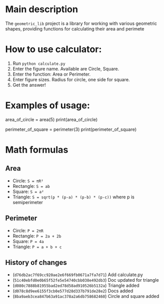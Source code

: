 # Main description
The `geometric_lib` project is a library for working with various geometric shapes, providing functions for calculating their area and perimete

# How to use calculator:
1. Run `python calculate.py`
2. Enter the figure name. Available are Circle, Square.
3. Enter the function: Area or Perimeter.
4. Enter figure sizes. Radius for circle, one side for square.
5. Get the answer!

# Examples of usage:
area_of_circle = area(5)
print(area_of_circle)

perimeter_of_square = perimeter(3)
print(perimeter_of_square)


# Math formulas
## Area
- Circle: `S = πR²`
- Rectangle: `S = ab`
- Square: `S = a²`
- Triangle: `S = sqrt(p * (p-a) * (p-b) * (p-c))` where p is semiperimeter

## Perimeter
- Circle: `P = 2πR`
- Rectangle: `P = 2a + 2b`
- Square: `P = 4a`
- Triangle: `P = a + b + c`

## History of changes
- (`d76db2ac7f69cc920ae2e6f669fb0671a7fa7d71`)  Add calculate.py
- (`51c40ebfd0e0b65f52fe5e54740cbb038e492db3`)  Doc updated for triangle
- (`d080c7888b81955bad2ed78d58ad910526b5132a`)  Triangle added
- (`d078c8d9ee6155f3cb0e577d28d337b791de28e2`)  Docs added
- (`8ba9aeb3cea847b63a91ac378a2a6db758682460`)  Circle and square added


